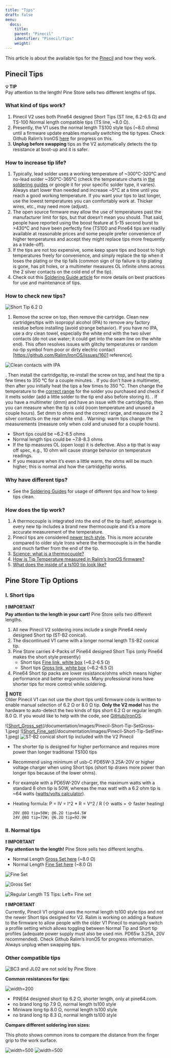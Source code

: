 ```yaml
---
title: "Tips"
draft: false
menu:
  docs:
    title:
    parent: "Pinecil"
    identifier: "Pinecil/Tips"
    weight: 
---
```


This article is about the available tips for the [Pinecil](/documentation/Pinecil) and how they work.

## Pinecil Tips

**💡 TIP**\
Pay attention to the length! Pine Store sells two different lengths of tips.

### What kind of tips work?

1. Pinecil V2 uses both Pine64 designed Short Tips (ST line, 6.2-6.5 Ω) and TS-100 Normal length compatible tips (TS line, ~8.0 Ω).
2. Presently, the V1 uses the normal length TS100 style tips (~8.0 ohms) until a firmware update enables manually switching the tip types. Check Github Ralim’s IronOS [here](https://github.com/Ralim/IronOS/issues/1558) for progress on this.
3. **Unplug before swapping** tips as the V2 automatically detects the tip resistance at boot-up and it is safer.

### How to increase tip life?

1. Typically, lead solder uses a working temperature of ~300°C-320°C and no-lead solder ~350°C-365°C (check the temperature charts in [the soldering guides](/documentation/Pinecil/Guides_to_soldering/#what_temperature_should_i_use) or google it for your specific solder type, it varies). Always start lower than needed and increase ~5°C at a time until you reach a good working temperature. If you want your tips to last longer, use the lowest temperatures you can comfortably work at. Thicker wires, etc., may need more (adjust).
2. The open source firmware may allow the use of temperatures past the manufacturer limit for tips, but that doesn’t mean you should. That said, people have reported using the boost feature at 5-15 second burst to >430°C and have been perfectly fine (TS100 and Pine64 tips are readily available at reasonable prices and some people prefer convenience of higher temperatures and accept they might replace tips more frequently as a trade-off).
3. If the tips are not too expensive, some keep spare tips and boost to high temperatures freely for convenience, and simply replace the tip when it loses the plating or the tip fails (common sign of tip failure is tip plating is gone, has pit holes, or a multimeter measures OL infinite ohms across the 2 silver contacts on the cold end of the tip).
4. Check out this [Soldering Guide article](/documentation/Pinecil/Guides_to_soldering) for more details on best practices for use and maintenance of tips.

### How to check new tips?

![Short Tip 6.2 Ω](/documentation/images/Multimeter_measuring_Short_Tip.png)

1. Remove the screw on top, then remove the cartridge. Clean new cartridges/tips with isopropyl alcohol (IPA) to remove any factory residue before installing (avoid strange behavior). If you have no IPA, use a dry clean towel, especially the white end with the two silver contacts (do not use water; it could get into the seam line on the white end). This often resolves issues with glitchy temperatures or random no-tip symbol from poor or dirty electric contact [https://github.com/Ralim/IronOS/issues/1601 reference].

![Clean contacts with IPA](/documentation/images/CleanTip-Cartridge-Contacts.jpg)
	
. Then install the cartridge/tip, re-install the screw on top, and heat the tip a few times to 350 °C for a couple minutes.
. If you don’t have a multimeter, then after you initially heat the tips a few times to 350 °C. Then change the temperature to the [correct range](/documentation/Pinecil/Guides_to_soldering#what_temperature_should_i_use?) for the solder you purchased and check if it melts solder (add a little solder to the tip end also before storing it).
. If you have a multimeter (dmm) and have an issue with the cartridge/tip, then you can measure when the tip is cold (room temperature and unused a couple hours). Set dmm to ohms and the correct range, and measure the 2 silver contacts on the rear white end.
. Warning: warm tips change the measurements (measure only when cold and unused for a couple hours).
* Short tips could be ~6.2-6.5 ohms
* Normal length tips could be ~7.8-8.3 ohms
* If the tip measures OL (open loop) it is defective. Also a tip that is way off spec, e.g., 10 ohm will cause strange behavior on temperature readings.
* If you measure when it’s even a little warm, the ohms will be much higher; this is normal and how the cartridge/tip works.

### Why have different tips?

* See the [Soldering Guides](/documentation/Pinecil/Guides_to_soldering#general_soldering_guides) for usage of different tips and how to keep tips clean.

### How does the tip work?

1. A thermocouple is integrated into the end of the tip itself; advantage is every new tip includes a brand new thermocouple and it’s a more accurate measurement of the temperature.
2. Pinecil tips are considered [newer tech style](https://www.youtube.com/watch?v=kmq769_ed9w). This is more accurate compared to older style Irons where the thermocouple is in the handle and much farther from the end of the tip.
3. [Science: what is a thermocouple?](https://www.youtube.com/watch?v=v7NUi88Lxi8)
4. [How is Tip Temperature measured in Ralim’s IronOS firmware?](https://ralim.github.io/IronOS/Temperature/)
5. [What does the inside of a ts100 tip look like?](http://www.minidso.com/forum.php?mod=viewthread&tid=1110)

## Pine Store Tip Options

### I. Short tips

**❗ IMPORTANT**\
**Pay attention to the length in your cart!** Pine Store sells two different lengths.

1. All new Pinecil V2 soldering irons include a single Pine64 newly designed Short tip (ST-B2 conical).
2. The discontinued V1 came with a longer normal length TS-B2 conical tip.
3. Pine Store carries 4-Packs of Pine64 designed Short Tips (only Pine64 makes the short style presently)
   * Short tips [Fine link, white box](https://pine64.com/product/pinecil-soldering-short-tip-set-fine/) (~6.2-6.5 Ω)
   * Short tips [Gross link, white box](https://pine64.com/product/pinecil-soldering-short-tip-set-gross/) (~6.2-6.5 Ω)
4. Pine64 Short tip packs are lower resistance/ohms which means higher performance and better ergonomics. Many professional irons have shorter tips for more control while soldering.

**📌 NOTE**\
Older Pinecil V1 can not use the short tips until firmware code is written to enable manual selection of 6.2 Ω or 8.0 Ω tip. **Only the V2 model** has the hardware to auto-detect the two kinds of tips short 6.2 Ω or regular length 8.0 Ω. If you would like to help with the code, see [GitHub/IronOS](https://github.com/Ralim/IronOS).

![[Short_Gross_set](https://pine64.com/product/pinecil-soldering-short-tip-set-gross/)(/documentation/images/Pinecil-Short-Tip-SetGross-1.jpeg)
![[Short_Fine_set](https://pine64.com/product/pinecil-soldering-short-tip-set-fine/)(/documentation/images/Pinecil-Short-Tip-SetFine-1.jpeg)
![ST-B2 conical short tip included with the V2 Pinecil](/documentation/images/Pinecil-ST-B2.jpg)

* The shorter tip is designed for higher performance and requires more power than longer traditional TS100 tips
* Recommend using minimum of usb-C PD65W-3.25A-20V or higher voltage charger when using Short tips (short tip draws more power than longer tips because of the lower ohms).
* For example with a PD65W-20V charger, the maximum watts with a standard 8 ohm tip is 50W, whereas the max watt with a 6.2 ohm tip is ~64 watts ([watts/volts calculator](https://www.rapidtables.com/calc/electric/watt-volt-amp-calculator.html)).
* Heating formula: P = IV = I^2 * R = V^2 / R (⇧ watts = ⇧ faster heating)

      20V @8Ω tip=50W; @6.2Ω tip=64.5W
      24V @8Ω tip=72W; @6.2Ω tip=92.9W

### II. Normal tips

**❗ IMPORTANT**\
**Pay attention to the length!** Pine Store sells two different lengths.

* Normal Length [Gross Set here](https://pine64.com/product/pinecil-soldering-tip-set-gross/) (~8.0 Ω)
* Normal Length [Fine Set here](https://pine64.com/product/pinecil-soldering-tip-set-fine/) (~8.0 Ω)

![Fine Set](/documentation/images/Pinecil-Tip-SetFine-1.jpg)

![Gross Set](/documentation/images/Pinecil-Tip-SetGross-1.jpg)

![Regular Length TS Tips: Left= Fine set](/documentation/images/PinecilTipSets.jpg)

**❗ IMPORTANT**\
Currently, Pinecil V1 original uses the normal length ts100 style tips and not the newer Short tips designed for V2. Ralim is working on adding a feature to the firmware to allow people with the older V1 Pinecil to manually switch a profile setting which allows toggling between Normal Tip and Short tip profiles (adequate power supply must also be used min. PD65w 3.25A, 20V recommended). Check Github Ralim’s IronOS for progress information. Always unplug when swapping tips.

### Other compatible tips

![BC3 and JL02 are not sold by Pine Store](/documentation/images/TS100-Tip-Styles.png)

**Common resistances for tips:**

![width=200](/documentation/images/TipResistance2.png)

* PINE64 designed short tip 6.2 Ω, shorter length, only at pine64.com.
* no brand long tip 7.9 Ω, normal length ts100 style
* Miniware long tip 8.0 Ω, normal length ts100 style
* no brand long tip 8.3 Ω, normal length ts100 style

**Compare different soldering iron sizes:**

This photo shows common irons to compare the distance from the finger grip to the work surface.

![width=500](/documentation/images/Compare-iron-tip-sizes.jpg)
![width=500](/documentation/images/Compare-PinecilV2-iron-sizes.png)
